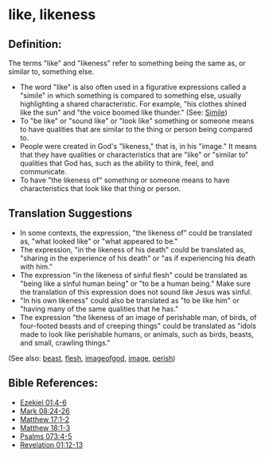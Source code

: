 # like, likeness #

## Definition: ##

The terms "like" and "likeness" refer to something being the same as, or similar to, something else.

* The word "like" is also often used in a figurative expressions called a "simile" in which something is compared to something else, usually highlighting a shared characteristic. For example, "his clothes shined like the sun" and "the voice boomed like thunder." (See: [Simile](https://git.door43.org/Door43/en-ta-translate-vol1/src/master/content/figs_simile.md))
* To "be like" or "sound like" or "look like" something or someone means to have qualities that are similar to the thing or person being compared to.
* People were created in God's "likeness," that is, in his "image." It means that they have qualities or characteristics that are "like" or "similar to" qualities that God has, such as the ability to think, feel, and communicate.
* To have "the likeness of" something or someone means to have characteristics that look like that thing or person.

## Translation Suggestions ##

* In some contexts, the expression, "the likeness of" could be translated as, "what looked like" or "what appeared to be."
* The expression, "in the likeness of his death" could be translated as, "sharing in the experience of his death" or "as if experiencing his death with him."
* The expression "in the likeness of sinful flesh" could be translated as "being like a sinful human being" or "to be a human being." Make sure the translation of this expression does not sound like Jesus was sinful.
* "In his own likeness" could also be translated as "to be like him" or "having many of the same qualities that he has."
* The expression "the likeness of an image of perishable man, of birds, of four-footed beasts and of creeping things" could be translated as "idols made to look like perishable humans, or animals, such as birds, beasts, and small, crawling things."

(See also: [beast](../other/beast.md), [flesh](../kt/flesh.md), [imageofgod](../kt/imageofgod.md), [image](../other/image.md), [perish](../kt/perish.md))

## Bible References: ##

* [Ezekiel 01:4-6](https://door43.org/en/bible/notes/ezk/01/04)
* [Mark 08:24-26](https://door43.org/en/bible/notes/mrk/08/24)
* [Matthew 17:1-2](https://door43.org/en/bible/notes/mat/17/01)
* [Matthew 18:1-3](https://door43.org/en/bible/notes/mat/18/01)
* [Psalms 073:4-5](https://door43.org/en/bible/notes/psa/073/004)
* [Revelation 01:12-13](https://door43.org/en/bible/notes/rev/01/12)

